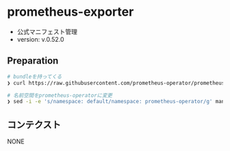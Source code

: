 prometheus-exporter
===

- 公式マニフェスト管理
- version: v.0.52.0

## Preparation

```bash
# bundleを持ってくる
❯ curl https://raw.githubusercontent.com/prometheus-operator/prometheus-operator/v0.52.0/bundle.yaml -Lo manifests/prometheus-operator/bundle.yaml

# 名前空間をprometheus-operatorに変更
❯ sed -i -e 's/namespace: default/namespace: prometheus-operator/g' manifests/prometheus-operator/bundle.yaml 
```

## コンテクスト
NONE
